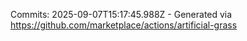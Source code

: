 Commits: 2025-09-07T15:17:45.988Z - Generated via https://github.com/marketplace/actions/artificial-grass
<br>
